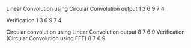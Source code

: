 Linear Convolution using Circular Convolution output 
     1     3     6     9     7     4 
 
Verification 
     1     3     6     9     7     4 
 
Circular convolution using Linear Convolution output 
     8     7     6     9 
Verification (Circular Convolution using FFT) 
     8     7     6     9 

